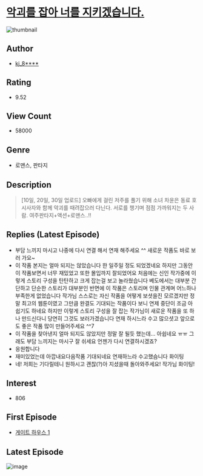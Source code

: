 # [악괴를 잡아 너를 지키겠습니다.](https://comic.naver.com/bestChallenge/list?titleId=786828)
![thumbnail](https://image-comic.pstatic.net/user_contents_data/challenge_comic/2021/12/20/352026/thumbnail_202x164df3860ca_ff79_4f3e_8866_12665833df7a_00000085.JPEG)

## Author
- [kj_8****](https://comic.naver.com/artistTitle?id=352026)

## Rating
- 9.52

## View Count
- 58000

## Genre
- 로맨스, 판타지

## Description
> [10일, 20일, 30일 업로드] 오빠에게 걸린 저주를 풀기 위해 소녀 차윤은 동료 호시사자와 함께 악괴를 때려잡으러 다닌다. 서로를 챙기며 점점 가까워지는 두 사람. 여주판타지+액션+로맨스..!!

## Replies (Latest Episode)
- 부담 느끼지 마시고 나중에 다시 연결 해서 연재 해주세요 ^^ 새로운 작품도 바로 보러 가요~
- 이 작품 본지는 얼마 되지는 않았습니다 한 일주일 정도 되었겠네요 하지만 그동안 이 작품보면서 너무 재밌었고 또한 몰입까지 잘되었어요 처음에는 신인 작가중에 이렇게 스토리 구성을 탄탄하고 크게 잡는걸 보고 놀라웠습니다 베도에서는 대부분 간단하고 단순한 스토리가 대부분인 반면에 이 작품은 스토리며 인물 관계며 어느하나 부족한게 없었습니다 작가님 스스로는 자신 작품을 어떻게 보셧을진 모르겠지만 정말 최고의 웹툰이였고 그만큼 완결도 기대되는 작품이다 보니 연제 중단이 조금 아쉽기도 하네요 하지만 이렇게 스토리 구성을 잘 잡는 작가님이 새로운 작품을 또 하나 만드신다니 당연히 그것도 보러가겠습니다 연재 하시느라 수고 많으셧고 앞으로도 좋은 작품 많이 만들어주세요 ^^7
- 이 작품을 찾아낸지 얼마 되지도 않았지만 정말 잘 될듯 했는데... 아쉽네요 ㅠㅠ 그래도 부담 느끼지는 마시구 잘 쉬세요 언젠가 다시 연결하시겠죠?
- 응원합니다
- 재미있었는데 아깝내요다음작품 기대되네요 연재하느라 수고했슴니다 화이팅
- 네! 저희는 기다릴테니 원하시고 괜찮(?)아 지셨을때 돌아와주세요! 작가님 화이팅!

## Interest
- 806

## First Episode
- [게이트 하우스 1](https://comic.naver.com/bestChallenge/detail?titleId=786828&no=1)

## Latest Episode
![image](https://image-comic.pstatic.net/user_contents_data/challenge_comic/2022/02/20/352026/upload_3833514791645241651.jpeg)

